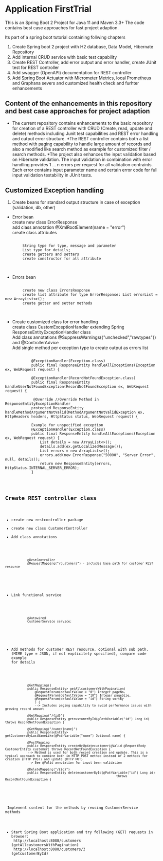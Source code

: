 # Application FirstTrial

This is an Spring Boot 2 Project for Java 11 and Maven 3.3+ 
The code contains best case approaches for fast project adaption.

Its part of a spring boot tutorial containing follwing chapters
1. Create Spring boot 2 project with H2 database, Data Model, Hibernate Repository
2. Add internal CRUD service with basic test capability
3. Create REST Controller, add error output and error handler, create JUnit test for REST controller
4. Add swagger (OpenAPI) documentation for REST controller
5. Add Spring Boot Actuator with Micrometer Metrics, local Prometheus and Graphana severs and customized health check and furhter enhancements

## Content of the enhancements in this repository and best case approaches for project adaption
* The current repository contains enhancements to the basic repository for creation of a REST controller with CRUD (Create, read, update and delete) methods including Junit test capabilities and REST error handling and output error structure. 
*The REST controller contains both a list method with paging capability to handle large amount of records and also a modified like search method as example for customized filter / search methods.
*The project also enhances the input validation based on Hibernate validation.
The input validation in combination with error handling provides 1 ... n errors per request for all validation contraints. Each error contains input parameter name and certain error code for full input validation testability in JUnit tests.

## Customized Exception handling

1. Create beans for standard output structure in case of exception (validation, db, other)
* Error bean
<br> create new class ErrorResponse
<br> add class annotation @XmlRootElement(name = "error")
<br> create class attributes
<pre><code>
		String type for type, message and parameter
		List<String> type for details;
		create getters and setters
		create constructor for all attribute
</pre></code><br>

* Errors bean
<pre><code>
		create new class ErrorsResponse
		create list attribute for type ErrorResponse: List<ErrorResponse> errorList = new ArrayList<>();
		create getter and setter methods
</pre></code><br>			

* Create customized class for error handling
<br> create class CustomExceptionHandler extending Spring ResponseEntityExceptionHandler class
<br> Add class annotations @SuppressWarnings({"unchecked","rawtypes"}) and @ControllerAdvice
<br> Add single method per exception type to create output as errors list
<pre><code>
			@ExceptionHandler(Exception.class)
			public final ResponseEntity<Object> handleAllExceptions(Exception ex, WebRequest request) {
			
			@ExceptionHandler(RecordNotFoundException.class)
			public final ResponseEntity<Object> handleUserNotFoundException(RecordNotFoundException ex, WebRequest request) {
			
			 @Override //Override Method in ResponseEntityExceptionHandler
			protected ResponseEntity<Object> handleMethodArgumentNotValid(MethodArgumentNotValidException ex, HttpHeaders headers, HttpStatus status, WebRequest request) {   
			
			Example for unspecified exception
			@ExceptionHandler(Exception.class)
			public final ResponseEntity<Object> handleAllExceptions(Exception ex, WebRequest request) {
				List<String> details = new ArrayList<>();
				details.add(ex.getLocalizedMessage());
				List<ErrorResponse> errors = new ArrayList<>();
				errors.add(new ErrorResponse("50000", "Server Error", null, details));
				return new ResponseEntity(errors, HttpStatus.INTERNAL_SERVER_ERROR);
			}
</pre></code><br>

## Create REST controller class
* create new restcontroller package
* create new class CustomerController
* Add class annotations
<pre><code> 
			@RestController
			@RequestMapping("/customers") - includes base path for customer REST resource
</pre></code><br>

* Link functional service 
<pre><code>
			@Autowired
			CustomerService service;
</pre></code><br>

* Add methods for customer REST resource, optional with sub path, (MIME type = JSON, if not explicitely specified), compare code example for details
<pre><code>
			@GetMapping()
			public ResponseEntity<List<CustomerEntity>> getAllcustomersWithPagination(
				@RequestParam(defaultValue = "0") Integer pageNo, 
				@RequestParam(defaultValue = "10") Integer pageSize,
				@RequestParam(defaultValue = "id") String sortBy
				) {
				--> Includes paging capability to avoid performance issues with growing record amount
				
			@GetMapping("/{id}")
			public ResponseEntity<CustomerEntity> getcustomerById(@PathVariable("id") Long id) throws RecordNotFoundException {
													
			@GetMapping("/name/{name}")
			public ResponseEntity<List<CustomerEntity>> getCustomersByLastNameLike(@PathVariable("name") Optional<String> name) { 
        
			@PostMapping
			public ResponseEntity<CustomerEntity> createOrUpdatecustomer(@Valid @RequestBody CustomerEntity customer) throws RecordNotFoundException {
			--> Method is used for both record creation and update. This is a typical approach to combine both in HTTP POST method instead of 2 methods for creation (HTTP POST) and update (HTTP PUT)
			--> See @Valid annotation for input bean validation
 
			@DeleteMapping("/{id}")
			public ResponseEntity deletecustomerById(@PathVariable("id") Long id) 
															throws RecordNotFoundException {															
</pre></code><br>
<br> Implement content for the methods by reusing CustomerService methods

* Start Spring Boot application and try following (GET) requests in browser:
<br> http://localhost:8080/customers (getAllcustomersWithPagination)
<br> http://localhost:8080/customers/3 (getcustomerById)
		
